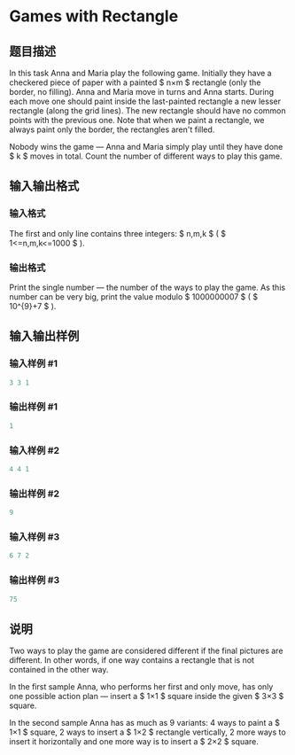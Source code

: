 # Games with Rectangle

## 题目描述

In this task Anna and Maria play the following game. Initially they have a checkered piece of paper with a painted $ n×m $ rectangle (only the border, no filling). Anna and Maria move in turns and Anna starts. During each move one should paint inside the last-painted rectangle a new lesser rectangle (along the grid lines). The new rectangle should have no common points with the previous one. Note that when we paint a rectangle, we always paint only the border, the rectangles aren't filled.

Nobody wins the game — Anna and Maria simply play until they have done $ k $ moves in total. Count the number of different ways to play this game.

## 输入输出格式

### 输入格式

The first and only line contains three integers: $ n,m,k $ ( $ 1<=n,m,k<=1000 $ ).

### 输出格式

Print the single number — the number of the ways to play the game. As this number can be very big, print the value modulo $ 1000000007 $ ( $ 10^{9}+7 $ ).

## 输入输出样例

### 输入样例 #1

```cpp
3 3 1

```
### 输出样例 #1

```cpp
1

```
### 输入样例 #2

```cpp
4 4 1

```
### 输出样例 #2

```cpp
9

```
### 输入样例 #3

```cpp
6 7 2

```
### 输出样例 #3

```cpp
75

```
## 说明

Two ways to play the game are considered different if the final pictures are different. In other words, if one way contains a rectangle that is not contained in the other way.

In the first sample Anna, who performs her first and only move, has only one possible action plan — insert a $ 1×1 $ square inside the given $ 3×3 $ square.

In the second sample Anna has as much as 9 variants: 4 ways to paint a $ 1×1 $ square, 2 ways to insert a $ 1×2 $ rectangle vertically, 2 more ways to insert it horizontally and one more way is to insert a $ 2×2 $ square.

